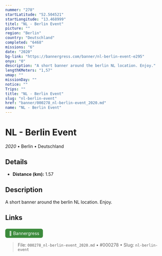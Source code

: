 ```yaml
---
nummer: "278"
startLatitude: "52.504521"
startLongitude: "13.468999"
titel: "NL - Berlin Event"
picture: ""
region: "Berlin"
country: "Deutschland"
completed: "6468"
missions: "6"
date: "2020"
bg-link: "https://bannergress.com/banner/nl-berlin-event-e295"
onyx: "0"
description: "A short banner around the berlin NL location. Enjoy."
lengthKMeters: "1,57"
umap: ""
missionDay: ""
notice: ""
Trips: ""
title: "NL - Berlin Event"
slug: "nl-berlin-event"
href: "banner/000278_nl-berlin-event_2020.md"
name: "NL - Berlin Event"
---
```

# NL - Berlin Event

*2020* • Berlin • Deutschland





## Details
- **Distance (km):** 1.57






## Description
A short banner around the berlin NL location. Enjoy.



## Links
<a href="https://bannergress.com/banner/nl-berlin-event-e295" style="display:inline-block;margin:6px 8px 0 0;padding:6px 12px;background:#3c8b3c;color:#fff;text-decoration:none;border-radius:6px;">🔗 Bannergress</a>




> File: `000278_nl-berlin-event_2020.md` • #000278 • Slug: `nl-berlin-event`
